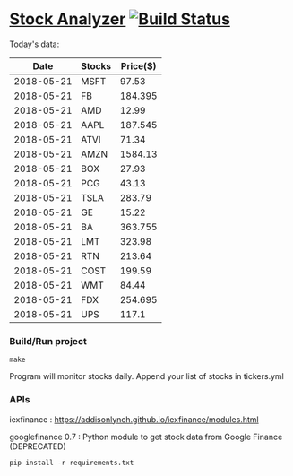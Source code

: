 # [Stock Analyzer](https://ogoyal.github.io/StockAnalyzer/) [![Build Status](https://travis-ci.org/ogoyal/StockAnalyzer.svg?branch=master)](https://travis-ci.org/ogoyal/StockAnalyzer)

Today's data:

| Date| Stocks| Price($) | 
| --- | --- | ---  | 
| 2018-05-21| MSFT| 97.53 | 
| 2018-05-21| FB| 184.395 | 
| 2018-05-21| AMD| 12.99 | 
| 2018-05-21| AAPL| 187.545 | 
| 2018-05-21| ATVI| 71.34 | 
| 2018-05-21| AMZN| 1584.13 | 
| 2018-05-21| BOX| 27.93 | 
| 2018-05-21| PCG| 43.13 | 
| 2018-05-21| TSLA| 283.79 | 
| 2018-05-21| GE| 15.22 | 
| 2018-05-21| BA| 363.755 | 
| 2018-05-21| LMT| 323.98 | 
| 2018-05-21| RTN| 213.64 | 
| 2018-05-21| COST| 199.59 | 
| 2018-05-21| WMT| 84.44 | 
| 2018-05-21| FDX| 254.695 | 
| 2018-05-21| UPS| 117.1 | 

### Build/Run project

```
make
```

Program will monitor stocks daily. Append your list of stocks in tickers.yml

### APIs
iexfinance : https://addisonlynch.github.io/iexfinance/modules.html

googlefinance 0.7 : Python module to get stock data from Google Finance (DEPRECATED)

```
pip install -r requirements.txt
```

